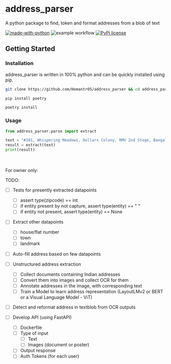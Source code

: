 # address_parser
A python package to find, token and format addresses from a blob of text

<!-- [![Maintenance](https://img.shields.io/badge/Maintained%3F-yes-green.svg)](https://GitHub.com/Naereen/StrapDown.js/graphs/commit-activity) -->
[![made-with-python](https://img.shields.io/badge/Made%20with-Python-1f425f.svg)](https://www.python.org/)
![example workflow](https://github.com/Hemantr05/address_parser/actions/workflows/python-app.yml/badge.svg)
[![PyPi license](https://badgen.net/pypi/license/pip/)](https://pypi.com/project/pip/)


## Getting Started
### Installation
address_parser is written in 100% python and can be quickly installed using pip.
```sh
git clone https://github.com/Hemantr05/address_parser && cd address_parser

pip install poetry

poetry install
```

### Usage
```python
from address_parser.parse import extract

text = "#101, Whispering Meadows, Dollars Colony, RMV 2nd Stage, Bangalore-560094 sd"
result = extract(text)
print(result)
```

<br><br>
For owner only:

TODO:

- [ ] Tests for presently extracted datapoints
  - [ ] assert type(zipcode) == int
  - [ ] if entity present by not capture, assert type(entity) == " "
  - [ ] if entity not present, assert type(entity) == None

- [ ] Extract other datapoints
  - [ ] house/flat number
  - [ ] town
  - [ ] landmark
  
- [ ] Auto-fill address based on few datapoints

- [ ] Unstructured address extraction
  - [ ] Collect documents containing Indian addresses
  - [ ] Convert them into images and collect OCR for them
  - [ ] Annotate addresses in the image, with corresponding text
  - [ ] Train a Model to learn address representation (LayoutLMv2 or BERT or a Visual Language Model - ViT)  

- [ ] Detect and reformat address in textblob from OCR outputs


- [ ] Develop API (using FastAPI)
  - [ ] Dockerfile
  - [ ] Type of input 
    - [ ] Text
    - [ ] Images (document or poster)
  - [ ] Output response
  - [ ] Auth Tokens (for each user) 
